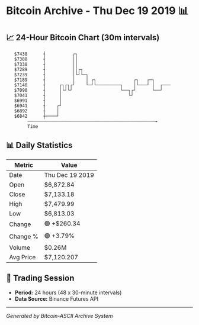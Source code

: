 # Bitcoin Archive - Thu Dec 19 2019 📊

## 📈 24-Hour Bitcoin Chart (30m intervals)

```
   $7438      ┤          ┌┐                                    
   $7388      ┤          ││                                    
   $7338      ┤          ││                                    
   $7289      ┤          ││┌┐                                  
   $7239      ┤          │└┘└─┐                                
   $7189      ┤          │    │ ┌┐              ┌┐   ┌─┐       
   $7140      ┤     ┌┐┌┐┌┘    └─┘└─────────┐    │└───┘ │  ┌─── 
   $7090      ┤     │└┘└┘                  └──┐┌┘      └──┘    
   $7041      ┤     │                         └┘               
   $6991      ┤     │                                          
   $6941      ┤    ┌┘                                          
   $6892      ┤    │                                           
   $6842      ┼────┘                                           
        ────────────────────────────────────────────────→
        Time
```

## 📊 Daily Statistics

| Metric | Value |
|--------|-------|
| Date | Thu Dec 19 2019 |
| Open | $6,872.84 |
| Close | $7,133.18 |
| High | $7,479.99 |
| Low | $6,813.03 |
| Change | 🟢 +$260.34 |
| Change % | 🟢 +3.79% |
| Volume | $0.26M |
| Avg Price | $7,120.207 |

## 📅 Trading Session

- **Period:** 24 hours (48 x 30-minute intervals)
- **Data Source:** Binance Futures API

---
*Generated by Bitcoin-ASCII Archive System*
